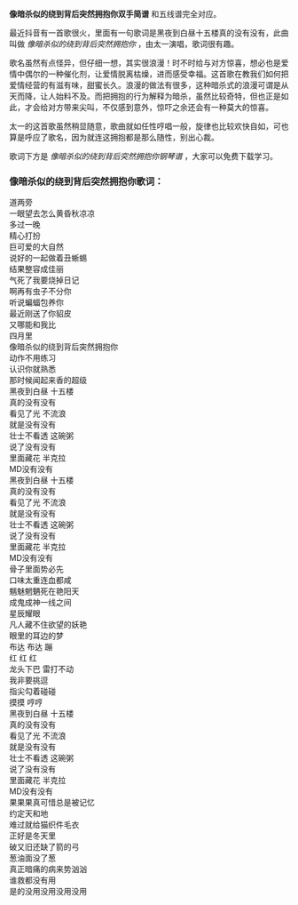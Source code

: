 

**像暗杀似的绕到背后突然拥抱你双手简谱** 和五线谱完全对应。

最近抖音有一首歌很火，里面有一句歌词是黑夜到白昼十五楼真的没有没有，此曲叫做 _像暗杀似的绕到背后突然拥抱你_ ，由太一演唱，歌词很有趣。

歌名虽然有点怪异，但仔细一想，其实很浪漫！时不时给与对方惊喜，想必也是爱情中偶尔的一种催化剂，让爱情脱离枯燥，进而感受幸福。这首歌在教我们如何把爱情经营的有滋有味，甜蜜长久。浪漫的做法有很多，这种暗杀式的浪漫可谓是从天而降，让人始料不及。而把拥抱的行为解释为暗杀，虽然比较奇特，但也正是如此，才会给对方带来尖叫，不仅感到意外，惊吓之余还会有一种莫大的惊喜。

太一的这首歌虽然稍显随意，歌曲就如任性哼唱一般，旋律也比较欢快自如，可也算是呼应了歌名，因为就连这拥抱都是那么随性，别出心裁。

歌词下方是 _像暗杀似的绕到背后突然拥抱你钢琴谱_ ，大家可以免费下载学习。

### 像暗杀似的绕到背后突然拥抱你歌词：

道两旁  
一眼望去怎么黄昏秋凉凉  
多过一晚  
精心打扮  
巨可爱的大自然  
说好的一起做着丑蜥蜴  
结果整容成佳丽  
气死了我要烧掉日记  
啊再有虫子不分你  
听说蝙蝠包养你  
最近刚送了你貂皮  
又哪能和我比  
四月里  
像暗杀似的绕到背后突然拥抱你  
动作不用练习  
认识你就熟悉  
那时候闻起来香的超级  
黑夜到白昼 十五楼  
真的没有没有  
看见了光 不流浪  
就是没有没有  
壮士不看透 这碗粥  
说了没有没有  
里面藏花 半克拉  
MD没有没有  
黑夜到白昼 十五楼  
真的没有没有  
看见了光 不流浪  
就是没有没有  
壮士不看透 这碗粥  
说了没有没有  
里面藏花 半克拉  
MD没有没有  
骨子里面势必先  
口味太重连血都咸  
魑魅魍魉死在艳阳天  
成鬼成神一线之间  
星辰耀眼  
凡人藏不住欲望的妖艳  
眼里的耳边的梦  
布达 布达 蹦  
红 红 红  
龙头下巴 雷打不动  
我非要挑逗  
指尖勾着碰碰  
摸摸 哼哼  
黑夜到白昼 十五楼  
真的没有没有  
看见了光 不流浪  
就是没有没有  
壮士不看透 这碗粥  
说了没有没有  
里面藏花 半克拉  
MD没有没有  
果果果真可惜总是被记忆  
约定天和地  
难过就给猫织件毛衣  
正好是冬天里  
破又旧还缺了箭的弓  
葱油面没了葱  
真正暗痛的病来势汹汹  
谁救都没有用  
是的没用没用没用没用

